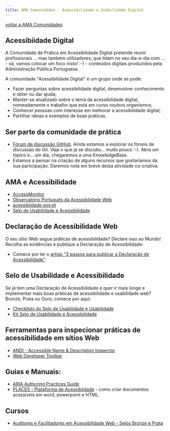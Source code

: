 ```yaml
---
title: AMA Comunidades - Acessibilidade e Usabilidade Digital
---
```


[voltar a AMA Comunidades](/comunidades/)

## Acessibiidade Digital

A Comunidade de Prática em Acessibilidade Digital pretende reunir profissionais ... mas também utilizadores, que lidam no seu dia-a-dia com ... - vá, vamos colocar um foco nisto! :-) - conteúdos digitais produzidos pela Administração Pública Portuguesa.

A comunidade "Acessibilidade Digital" é um grupo onde se pode:

- Fazer perguntas sobre acessibilidade digital, desenvolver conhecimento e obter ou dar ajuda;
- Manter-se atualizado sobre o tema da acessibilidade digital, nomeadamente o trabalho que está em curso noutros organismos;
- Conhecer pessoas com interesse em melhorar a acessibilidade digital;
- Partilhar ideias e exemplos de boas práticas.

## Ser parte da comunidade de prática

- [Fórum de discussão GitHub](https://github.com/amagovpt/a11y/discussions). Ainda estamos a explorar os fóruns de discussão do Git. Veja o que já se discutiu... muito pouco :-). Abra um tópico e... um dia, chegaremos a uma KnowledgeBase.
- Estamos a pensar na criação de alguns recursos que gostaríamos da sua participação. Daremos nota em breve desta atividade co-criativa.

## AMA e Acessibilidade

- [AccessMonitor](https://accessmonitor.acessibilidade.gov.pt)
- [Observatório Português da Acessibilidade Web](https://observatorio.acessibilidade.gov.pt/directories)
- [acessibiidade.gov.pt](https://www.acessibilidade.gov.pt)
- [Selo de Usabilidade e Acessibilidade](https://selo.usabilidade.gov.pt)

## Declaração de Acessibilidade Web

O seu sítio Web segue práticas de acessibilidade? Declare isso ao Mundo! Recolha as evidências e publique a Declaração de Acessibilidade:

- Comece por ler o [artigo "3 passos para publicar a Declaração de Acessibilidade"](https://www.acessibilidade.gov.pt/blogue/categoria-acessibilidade/3passos-declaracao/)

## Selo de Usabilidade e Acessibilidade

Se já tem uma Declaração de Acessibilidade e quer ir mais longe e implementar mais boas práticas de acessibilidade e usabilidade web? Bronze, Prata ou Ouro, comece por aqui:

- [Checklists do Selo de Usabilidade e Usabilidade](https://amagovpt.github.io/kit-selo/checklists/)
- [Kit Selo de Usabilidade e Acessibilidade](https://amagovpt.github.io/kit-selo/)

## Ferramentas para inspecionar práticas de acessibilidade em sítios Web

- [ANDI - Accessible Name & Description Inspector](https://www.ssa.gov/accessibility/andi/help/install.html)
- [Web Developer Toolbar](https://chrispederick.com/work/web-developer/)

## Guias e Manuais:

- [ARIA Authoring Practices Guide](https://www.w3.org/WAI/ARIA/apg/patterns/)
- [PLACES - Plataforma de Acessibiidade](https://sigarra.up.pt/up/pt/web_base.gera_pagina?p_pagina=*places%20-%20página%2019) - como criar documentos acessíveis em word, powerpoint e HTML.

## Cursos

- [Auditores e Facilitadores em Acessibilidade Web - Selos Bronze e Prata](https://www.nau.edu.pt/pt/curso/auditores-e-facilitadores-em-acessibilidade-web-bronze-prata/)

